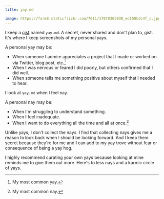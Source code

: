 ```yaml
---
title: yay.md

image: https://farm8.staticflickr.com/7611/17078365030_ed158bdc4f_c.jpg
---
```


I keep a [gist](https://gist.github.com/) named `yay.md`. A secret, never shared and don't plan to, gist. It's where I keep screenshots of my personal yays.

A personal yay may be:

- When someone I admire appreciates a project that I made or worked on via Twitter, blog post, etc.[^1]
- When I was nervous or feared I did poorly, but others confirmed that I did well.
- When someone tells me something positive about myself that I needed to hear.

I look at `yay.md` when I feel nay.

A personal nay may be:

- When I'm struggling to understand something.
- When I feel inadequate.
- When I want to do everything all the time and all at once.[^2]

Unlike yays, I don't collect the nays. I find that collecting nays gives me a reason to look back when I should be looking forward. And I keep them secret because they're for me and I can add to my yay trove without fear or consequence of being a yay hog.

I highly recommend curating your own yays because looking at mine reminds me to give them out more. Here's to less nays and a karmic circle of yays.

[^1]: My most common yay.
[^2]: My most common nay.

